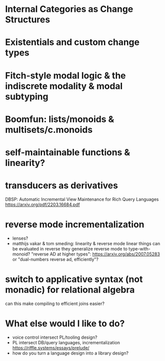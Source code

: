 # Internal Categories as Change Structures 

# Existentials and custom change types

# Fitch-style modal logic & the indiscrete modality & modal subtyping

# Boomfun: lists/monoids & multisets/c.monoids

# self-maintainable functions & linearity?

# transducers as derivatives

DBSP: Automatic Incremental View Maintenance for Rich Query Languages
https://arxiv.org/pdf/2203.16684.pdf

# reverse mode incrementalization
- lenses?
- matthijs vakar & tom smeding: linearity & reverse mode
  linear things can be evaluated in reverse
  they generalize reverse mode to type-with-monoid?
  "reverse AD at higher types": https://arxiv.org/abs/2007.05283
  or "dual-numbers reverse ad, efficiently"?

# switch to applicative syntax (not monadic) for relational algebra
can this make compiling to efficient joins easier?

# What else would I like to do?
- voice control intersect PL/tooling design?
- PL intersect DB/query languages, incrementalization
https://riffle.systems/essays/prelude/
- how do you turn a language design into a library design?
